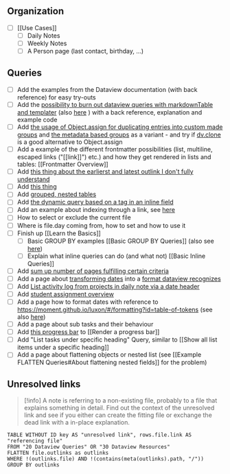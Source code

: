 
## Organization

- [ ] [[Use Cases]]
	- [ ] Daily Notes
	- [ ] Weekly Notes
	- [ ] A Person page (last contact, birthday, ...)

## Queries
- [ ] Add the examples from the Dataview documentation (with back reference) for easy try-outs
- [ ] Add the [possibility to burn out dataview queries with markdownTable and templater](https://github.com/blacksmithgu/obsidian-dataview/discussions/1241) (also [here](https://forum.obsidian.md/t/dataviewjs-snippet-showcase/17847/225) ) with a back reference, explanation and example code
- [ ] Add [the usage of Object.assign for duplicating entries into custom made groups](https://discord.com/channels/686053708261228577/875721010144477204/1003404078233178263) and [the metadata based groups](https://discord.com/channels/686053708261228577/875721010144477204/1005498669719638119) as a variant - and try if [dv.clone](https://blacksmithgu.github.io/obsidian-dataview/api/code-reference/#dvclonevalue) is a good alternative to Object.assign
- [ ] Add a example of the different frontmatter possibilities (list, multiline, escaped links ("[[link]]") etc.) and how they get rendered in lists and tables: [[Frontmatter Overview]]
- [ ] Add [this thing about the earlierst and latest outlink I don't fully understand](https://discord.com/channels/686053708261228577/875721010144477204/1004254235812184124)
- [ ] Add [this thing](https://discord.com/channels/686053708261228577/875721010144477204/1003433672780808212)
- [ ] Add [grouped, nested tables](https://discord.com/channels/686053708261228577/875721010144477204/1002958739705438288)
- [ ] Add [the dynamic query based on a tag in an inline field](https://discord.com/channels/@me/973972301127249950/1001569802629951640)
- [ ] Add an example about indexing through a link, see [here](https://discord.com/channels/686053708261228577/875721010144477204/1006970754375614635) 
- [ ] How to select or exclude the current file
- [ ] Where is file.day coming from, how to set and how to use it
- [ ] Finish up [[Learn the Basics]]
	- [ ] Basic GROUP BY examples [[Basic GROUP BY Queries]] (also see [here](https://discord.com/channels/686053708261228577/875721010144477204/1004654445348532234))
	- [ ] Explain what inline queries can do (and what not) [[Basic Inline Queries]]
 - [ ] Add [sum up number of pages fulfilling certain criteria](https://discord.com/channels/686053708261228577/875721010144477204/1010262245755858994)
 - [ ] Add a page about [transforming dates](https://discord.com/channels/686053708261228577/875721010144477204/1011564039639404584) into a [format dataview recognizes](https://blacksmithgu.github.io/obsidian-dataview/data-annotation/#field-types)
 - [ ] Add [List activity log from projects in daily note via a date header](https://discord.com/channels/686053708261228577/1014259487445622855/1014949689394741370)
 - [ ] Add [student assignment overview](https://discord.com/channels/686053708261228577/1014259487445622855/1014879231743893525)
 - [ ] Add a page how to format dates with reference to https://moment.github.io/luxon/#/formatting?id=table-of-tokens (see also [here](https://discord.com/channels/686053708261228577/1014259487445622855/1016131007923097641))
 - [ ] Add a page about sub tasks and their behaviour
 - [ ] Add [this progress bar](https://discord.com/channels/686053708261228577/1014259487445622855/1018118073615650877) to [[Render a progress bar]]
 - [ ] Add "List tasks under specific heading" Query, similar to [[Show all list items under a specific heading]]
 - [ ] Add a page about flattening objects or nested list (see [[Example FLATTEN Queries#About flattening nested fields]] for the problem)

## Unresolved links

> [!info] 
> A note is referring to a non-existing file, probably to a file that explains something in detail. Find out the context of the unresolved link and see if you either can create the fitting file or exchange the dead link with a in-place explanation.

```dataview
TABLE WITHOUT ID key AS "unresolved link", rows.file.link AS "referencing file"
FROM "20 Dataview Queries" OR "30 Dataview Resources"
FLATTEN file.outlinks as outlinks
WHERE !(outlinks.file) AND !(contains(meta(outlinks).path, "/"))
GROUP BY outlinks
```